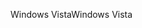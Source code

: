 <span data-ttu-id="ae534-101">Windows Vista</span><span class="sxs-lookup"><span data-stu-id="ae534-101">Windows Vista</span></span>